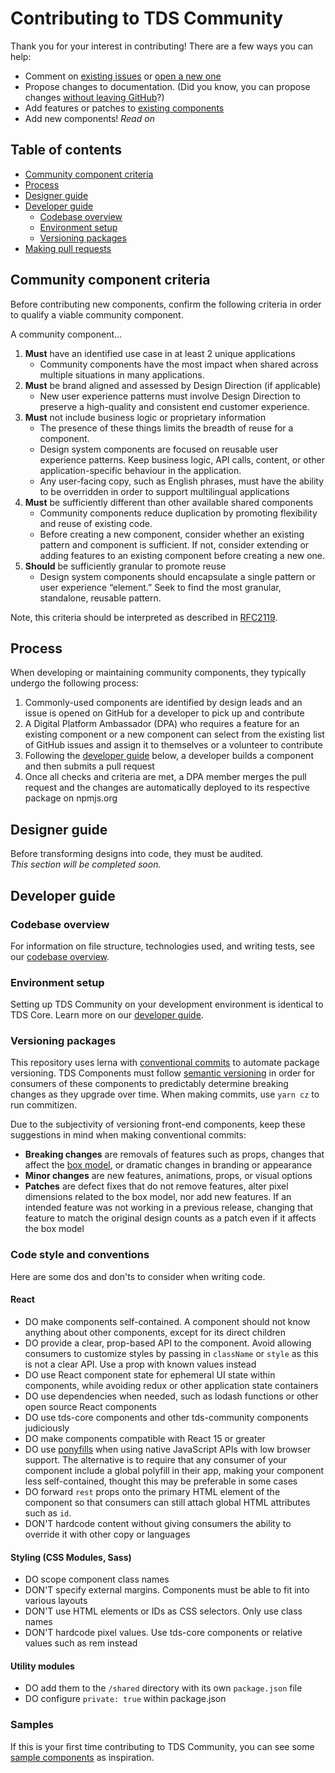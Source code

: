 # Contributing to TDS Community

Thank you for your interest in contributing! There are a few ways you can help:

* Comment on [existing issues](https://github.com/telusdigital/tds-community/issues) or [open a new one](https://github.com/telusdigital/tds-community/issues/new)
* Propose changes to documentation. (Did you know, you can propose changes [without leaving GitHub](https://help.github.com/articles/editing-files-in-your-repository/)?)
* Add features or patches to [existing components](https://github.com/telusdigital/tds-community/tree/master/packages)
* Add new components! _Read on_

## Table of contents

* [Community component criteria](#community-component-criteria)
* [Process](#process)
* [Designer guide](#designer-guide)
* [Developer guide](#developer-guide)
  * [Codebase overview](#codebase-overview)
  * [Environment setup](#environment-setup)
  * [Versioning packages](#versioning-packages)
* [Making pull requests](#making-pull-requests)

## Community component criteria

Before contributing new components, confirm the following criteria in order to qualify
a viable community component.

A community component...

1.  **Must** have an identified use case in at least 2 unique applications
    * Community components have the most impact when shared across multiple situations in many applications.
2.  **Must** be brand aligned and assessed by Design Direction (if applicable)
    * New user experience patterns must involve Design Direction to preserve a high-quality and consistent end customer experience.
3.  **Must** not include business logic or proprietary information
    * The presence of these things limits the breadth of reuse for a component.
    * Design system components are focused on reusable user experience patterns. Keep business logic, API calls, content, or other application-specific behaviour in the application.
    * Any user-facing copy, such as English phrases, must have the ability to be overridden in order to support multilingual applications
4.  **Must** be sufficiently different than other available shared components
    * Community components reduce duplication by promoting flexibility and reuse of existing code.
    * Before creating a new component, consider whether an existing pattern and component is sufficient. If not, consider extending or adding features to an existing component before creating a new one.
5.  **Should** be sufficiently granular to promote reuse
    * Design system components should encapsulate a single pattern or user experience “element.” Seek to find the most granular, standalone, reusable pattern.

Note, this criteria should be interpreted as described in [RFC2119](https://tools.ietf.org/html/rfc2119).

## Process

When developing or maintaining community components, they typically undergo the following process:

1.  Commonly-used components are identified by design leads and an issue is opened on GitHub for a developer to pick up and contribute
2.  A Digital Platform Ambassador (DPA) who requires a feature for an existing component or a new component can select from the existing list of GitHub issues and assign it to themselves or a volunteer to contribute
3.  Following the [developer guide](#developer-guide) below, a developer builds a component and then submits a pull request
4.  Once all checks and criteria are met, a DPA member merges the pull request and the changes are automatically deployed to its respective package on npmjs.org

## Designer guide

Before transforming designs into code, they must be audited.  
_This section will be completed soon._

## Developer guide

### Codebase overview

For information on file structure, technologies used, and writing tests, see our [codebase overview](https://tds.telus.com/contributing/codebase-overview.html).

### Environment setup

Setting up TDS Community on your development environment is identical to TDS Core. Learn more on our [developer guide](https://tds.telus.com/contributing/developer-guide.html).

### Versioning packages

This repository uses lerna with [conventional commits](https://conventionalcommits.org/) to automate package versioning.
TDS Components must follow [semantic versioning](https://semver.org/) in order for consumers of these components to predictably determine breaking changes as they upgrade over time. When making commits, use `yarn cz` to run commitizen.

Due to the subjectivity of versioning front-end components, keep these suggestions in mind when making conventional commits:

* **Breaking changes** are removals of features such as props, changes that affect the [box model](https://developer.mozilla.org/en-US/docs/Web/CSS/CSS_Box_Model/Introduction_to_the_CSS_box_model), or dramatic changes in branding or appearance
* **Minor changes** are new features, animations, props, or visual options
* **Patches** are defect fixes that do not remove features, alter pixel dimensions related to the box model, nor add new features. If an intended feature was not working in a previous release, changing that feature to match the original design counts as a patch even if it affects the box model

### Code style and conventions

Here are some dos and don'ts to consider when writing code.

#### React

* DO make components self-contained. A component should not know anything about other components, except for its direct children
* DO provide a clear, prop-based API to the component. Avoid allowing consumers to customize styles by passing in `className` or `style` as this is not a clear API. Use a prop with known values instead
* DO use React component state for ephemeral UI state within components, while avoiding redux or other application state containers
* DO use dependencies when needed, such as lodash functions or other open source React components
* DO use tds-core components and other tds-community components judiciously
* DO make components compatible with React 15 or greater
* DO use [ponyfills](https://github.com/sindresorhus/ponyfill) when using native JavaScript APIs with low browser support. The alternative is to require that any consumer of your component include a global polyfill in their app, making your component less self-contained, thought this may be preferable in some cases
* DO forward `rest` props onto the primary HTML element of the component so that consumers can still attach global HTML attributes such as `id`.
* DON'T hardcode content without giving consumers the ability to override it with other copy or languages

#### Styling (CSS Modules, Sass)

* DO scope component class names
* DON'T specify external margins. Components must be able to fit into various layouts
* DON'T use HTML elements or IDs as CSS selectors. Only use class names
* DON'T hardcode pixel values. Use tds-core components or relative values such as rem instead

#### Utility modules

* DO add them to the `/shared` directory with its own `package.json` file
* DO configure `private: true` within package.json

### Samples

If this is your first time contributing to TDS Community, you can see some [sample
components](https://github.com/telusdigital/tds-community/tree/master/samples) as inspiration.
